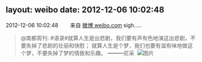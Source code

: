 layout: weibo
date: 2012-12-06 10:02:48
---
2012-12-06 10:02:48  &nbsp;&nbsp;&nbsp;&nbsp;&nbsp;&nbsp; 来自 <a href="http://weibo.com/" rel="nofollow">微博 weibo.com</a>
sigh.....
>  @南都周刊: #语录#就算人生是出悲剧，我们要有声有色地演这出悲剧，不要失掉了悲剧的壮丽和快慰； 就算人生是个梦，我们也要有滋有味地做这个梦，不要失掉了梦的情致和乐趣。 ━━━尼采 ​​​
>  ![图片](https://ww3.sinaimg.cn/large/61d7cd94jw1dzjpbmxs9ij.jpg)
